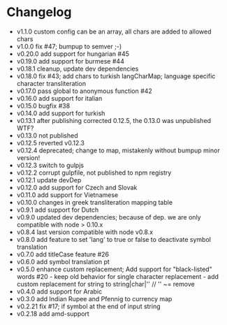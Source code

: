 Changelog
=========

-	v1.1.0 custom config can be an array, all chars are added to allowed chars
-	v1.0.0 fix #47; bumpup to semver ;-)
-	v0.20.0 add support for hungarian #45
-	v0.19.0 add support for burmese #44
-	v0.18.1 cleanup, update dev dependencies
-	v0.18.0 fix #43; add chars to turkish langCharMap; language specific character transliteration
-	v0.17.0 pass global to anonymous function #42
-	v0.16.0 add support for italian
-	v0.15.0 bugfix #38
-	v0.14.0 add support for turkish
-	v0.13.1 after publishing corrected 0.12.5, the 0.13.0 was unpublished WTF?
-	v0.13.0 not published
-	v0.12.5 reverted v0.12.3
-	v0.12.4 deprecated; change to map, mistakenly without bumpup minor version!
-	v0.12.3 switch to gulpjs
-	v0.12.2 corrupt gulpfile, not published to npm registry
-	v0.12.1 update devDep
-	v0.12.0 add support for Czech and Slovak
-	v0.11.0 add support for Vietnamese
-	v0.10.0 changes in greek transliteration mapping table
-	v0.9.1 add support for Dutch
-	v0.9.0 updated dev dependencies; because of dep. we are only compatible with node > 0.10.x
-	v0.8.4 last version compatible with node v0.8.x
-	v0.8.0 add feature to set 'lang' to true or false to deactivate symbol translation
-	v0.7.0 add titleCase feature #26
-	v0.6.0 add symbol translation pt
-	v0.5.0 enhance custom replacement; Add support for "black-listed" words #20 - keep old behavior for single character replacement - add custom replacement for string to string|char|'' // '' ~= remove
-	v0.4.0 add support for Arabic
-	v0.3.0 add Indian Rupee and Pfennig to currency map
-	v0.2.21 fix #17; if symbol at the end of input string
-	v0.2.18 add amd-support
